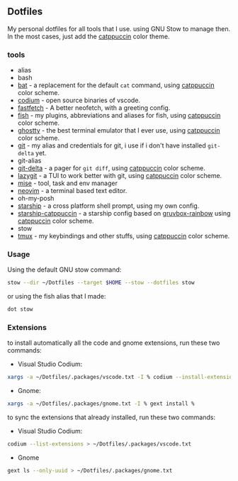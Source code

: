 ## Dotfiles

My personal dotfiles for all tools that I use. using GNU Stow to manage then. In the most cases, just add the [catppuccin](https://catppuccin.com/) color theme.

### tools

- alias
- bash
- [bat](https://github.com/sharkdp/bat) - a replacement for the default `cat` command, using [catppuccin](https://github.com/catppuccin/bat) color scheme.
- [codium](https://vscodium.com/) - open source binaries of vscode.
- [fastfetch](https://github.com/fastfetch-cli/fastfetch) - A better neofetch, with a greeting config.
- [fish](https://fishshell.com/) - my plugins, abbreviations and aliases for fish, using [catppuccin](https://github.com/catppuccin/fish) color scheme.
- [ghostty](https://ghostty.org/) - the best terminal emulator that I ever use, using [catppuccin](https://github.com/catppuccin/ghostty) color scheme.
- [git](https://git-scm.com/) - my alias and credentials for git, i use if i don't have installed `git-delta` yet.
- git-alias
- [git-delta](https://github.com/dandavison/delta) - a pager for `git diff`, using [catppuccin](https://github.com/catppuccin/delta) color scheme.
- [lazygit](https://github.com/jesseduffield/lazygit) - a TUI to work better with git, using [catppuccin](https://github.com/catppuccin/starship) color scheme.
- [mise](https://mise.jdx.dev/) - tool, task and env manager
- [neovim](https://neovim.io/) - a terminal based text editor.
- oh-my-posh
- [starship](https://starship.rs/) - a cross platform shell prompt, using my own config.
- [starship-catppuccin](https://starship.rs/) - a starship config based on [gruvbox-rainbow](https://starship.rs/presets/gruvbox-rainbow) using [catppuccin](https://github.com/catppuccin/starship) color scheme.
- stow
- [tmux](https://github.com/tmux/tmux) - my keybindings and other stuffs, using [catppuccin](https://github.com/catppuccin/tmux) color scheme.

### Usage

Using the default GNU stow command:

```bash
stow --dir ~/Dotfiles --target $HOME --stow --dotfiles stow
```

or using the fish alias that I made:

```bash
dot stow
```

### Extensions

to install automatically all the code and gnome extensions, run these two commands:

- Visual Studio Codium:

```bash
xargs -a ~/Dotfiles/.packages/vscode.txt -I % codium --install-extension %
```

- Gnome:

```bash
xargs -a ~/Dotfiles/.packages/gnome.txt -I % gext install %
```

to sync the extensions that already installed, run these two commands:

- Visual Studio Codium:

```bash
codium --list-extensions > ~/Dotfiles/.packages/vscode.txt
```

- Gnome

```bash
gext ls --only-uuid > ~/Dotfiles/.packages/gnome.txt
```
